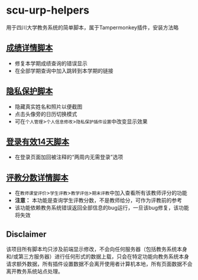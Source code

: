 # scu-urp-helpers
用于四川大学教务系统的简单脚本，属于Tampermonkey插件，安装方法略

## [成绩详情脚本](./scu-urp-scorehelper.user.js)
* 修复本学期成绩查询的错误显示
* 在全部学期查询中加入跳转到本学期的链接

## [隐私保护脚本](./scu-urp-privacyholder.user.js)
* 隐藏真实姓名和照片以便截图
* 点击头像旁的日历切换模式
* 可在`个人管理`>`个人信息修改`>`隐私保护插件设置`中改变显示效果

## [登录有效14天脚本](./scu-urp-loginfor14d.user.js)
* 在登录页面加回被注释的“两周内无需登录”选项

## [评教分数详情脚本](./scu-urp-queryTeachEvaluationScores.user.js)
* 在`教师课堂评价`>`学生评教`>`教学评估`>`期末评教`中加入查看所有该教师评分的功能
* **注意：** 本功能是查询学生评教分数，不是教师给分，可作为评教前的参考
* 该功能依赖教务系统错误返回全部信息的bug运行，一旦该bug修复，该功能将失效

## Disclaimer 
该项目所有脚本均只涉及前端显示修改，不会向任何服务器（包括教务系统本身和/或第三方服务器）进行任何形式的数据上载，只会在特定功能向教务系统本身请求额外数据，所有插件设置数据不会离开使用者计算机本地，所有页面数据不会离开教务系统站点处理。
